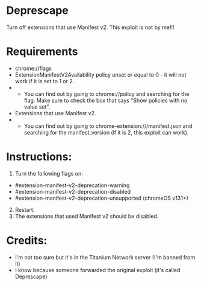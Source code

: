 # Deprescape
Turn off extensions that use Manifest v2. This exploit is not by me!!!

# Requirements
- chrome://flags
- ExtensionManifestV2Availability policy unset or equal to 0 - it will not work if it is set to 1 or 2.
- - You can find out by going to chrome://policy and searching for the flag. Make sure to check the box that says "Show policies with no value set".
- Extensions that use Manifest v2.
- - You can find out by going to chrome-extension://<extension-id>/manifest.json and searching for the manifest_version (if it is 2, this exploit can work).

# Instructions:
1. Turn the following flags on:
- #extension-manifest-v2-deprecation-warning
- #extension-manifest-v2-deprecation-disabled
- #extension-manifest-v2-deprecation-unsupported (chromeOS v131+)
2. Restart.
3. The extensions that used Manifest v2 should be disabled.

# Credits:
- I'm not too sure but it's in the Titanium Network server (I'm banned from it)
- I know because someone forwarded the original exploit (it's called Deprescape)
